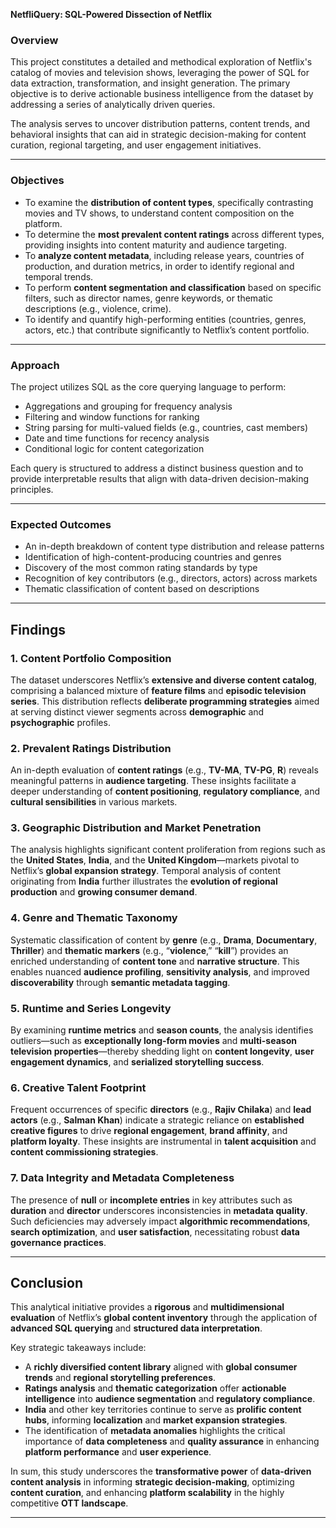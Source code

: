 **NetfliQuery: SQL-Powered Dissection of Netflix**

### **Overview**

This project constitutes a detailed and methodical exploration of Netflix's catalog of movies and television shows, leveraging the power of SQL for data extraction, transformation, and insight generation. The primary objective is to derive actionable business intelligence from the dataset by addressing a series of analytically driven queries.

The analysis serves to uncover distribution patterns, content trends, and behavioral insights that can aid in strategic decision-making for content curation, regional targeting, and user engagement initiatives.

---

### **Objectives**

* To examine the **distribution of content types**, specifically contrasting movies and TV shows, to understand content composition on the platform.
* To determine the **most prevalent content ratings** across different types, providing insights into content maturity and audience targeting.
* To **analyze content metadata**, including release years, countries of production, and duration metrics, in order to identify regional and temporal trends.
* To perform **content segmentation and classification** based on specific filters, such as director names, genre keywords, or thematic descriptions (e.g., violence, crime).
* To identify and quantify high-performing entities (countries, genres, actors, etc.) that contribute significantly to Netflix’s content portfolio.

---

### **Approach**

The project utilizes SQL as the core querying language to perform:

* Aggregations and grouping for frequency analysis
* Filtering and window functions for ranking
* String parsing for multi-valued fields (e.g., countries, cast members)
* Date and time functions for recency analysis
* Conditional logic for content categorization

Each query is structured to address a distinct business question and to provide interpretable results that align with data-driven decision-making principles.

---

### **Expected Outcomes**

* An in-depth breakdown of content type distribution and release patterns
* Identification of high-content-producing countries and genres
* Discovery of the most common rating standards by type
* Recognition of key contributors (e.g., directors, actors) across markets
* Thematic classification of content based on descriptions

---

## **Findings**

### 1. **Content Portfolio Composition**

The dataset underscores Netflix’s **extensive and diverse content catalog**, comprising a balanced mixture of **feature films** and **episodic television series**. This distribution reflects **deliberate programming strategies** aimed at serving distinct viewer segments across **demographic** and **psychographic** profiles.

### 2. **Prevalent Ratings Distribution**

An in-depth evaluation of **content ratings** (e.g., **TV-MA**, **TV-PG**, **R**) reveals meaningful patterns in **audience targeting**. These insights facilitate a deeper understanding of **content positioning**, **regulatory compliance**, and **cultural sensibilities** in various markets.

### 3. **Geographic Distribution and Market Penetration**

The analysis highlights significant content proliferation from regions such as the **United States**, **India**, and the **United Kingdom**—markets pivotal to Netflix’s **global expansion strategy**. Temporal analysis of content originating from **India** further illustrates the **evolution of regional production** and **growing consumer demand**.

### 4. **Genre and Thematic Taxonomy**

Systematic classification of content by **genre** (e.g., **Drama**, **Documentary**, **Thriller**) and **thematic markers** (e.g., “**violence**,” “**kill**”) provides an enriched understanding of **content tone** and **narrative structure**. This enables nuanced **audience profiling**, **sensitivity analysis**, and improved **discoverability** through **semantic metadata tagging**.

### 5. **Runtime and Series Longevity**

By examining **runtime metrics** and **season counts**, the analysis identifies outliers—such as **exceptionally long-form movies** and **multi-season television properties**—thereby shedding light on **content longevity**, **user engagement dynamics**, and **serialized storytelling success**.

### 6. **Creative Talent Footprint**

Frequent occurrences of specific **directors** (e.g., **Rajiv Chilaka**) and **lead actors** (e.g., **Salman Khan**) indicate a strategic reliance on **established creative figures** to drive **regional engagement**, **brand affinity**, and **platform loyalty**. These insights are instrumental in **talent acquisition** and **content commissioning strategies**.

### 7. **Data Integrity and Metadata Completeness**

The presence of **null** or **incomplete entries** in key attributes such as **duration** and **director** underscores inconsistencies in **metadata quality**. Such deficiencies may adversely impact **algorithmic recommendations**, **search optimization**, and **user satisfaction**, necessitating robust **data governance practices**.

---

## **Conclusion**

This analytical initiative provides a **rigorous** and **multidimensional evaluation** of Netflix’s **global content inventory** through the application of **advanced SQL querying** and **structured data interpretation**.

Key strategic takeaways include:

* A **richly diversified content library** aligned with **global consumer trends** and **regional storytelling preferences**.
* **Ratings analysis** and **thematic categorization** offer **actionable intelligence** into **audience segmentation** and **regulatory compliance**.
* **India** and other key territories continue to serve as **prolific content hubs**, informing **localization** and **market expansion strategies**.
* The identification of **metadata anomalies** highlights the critical importance of **data completeness** and **quality assurance** in enhancing **platform performance** and **user experience**.

In sum, this study underscores the **transformative power** of **data-driven content analysis** in informing **strategic decision-making**, optimizing **content curation**, and enhancing **platform scalability** in the highly competitive **OTT landscape**.

---


